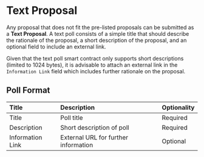 # Text Proposal

Any proposal that does not fit the pre-listed proposals can be submitted as a **Text Proposal**. A text poll consists of a simple title that should describe the rationale of the proposal, a short description of the proposal, and an optional field to include an external link. 

Given that the text poll smart contract only supports short descriptions \(limited to 1024 bytes\), it is advisable to attach an external link in the `Information Link` field which includes further rationale on the proposal.

## Poll Format

| Title | Description | Optionality |
| :--- | :--- | :--- |
| Title | Poll title | Required |
| Description | Short description of poll | Required |
| Information Link | External URL for further information | Optional |

